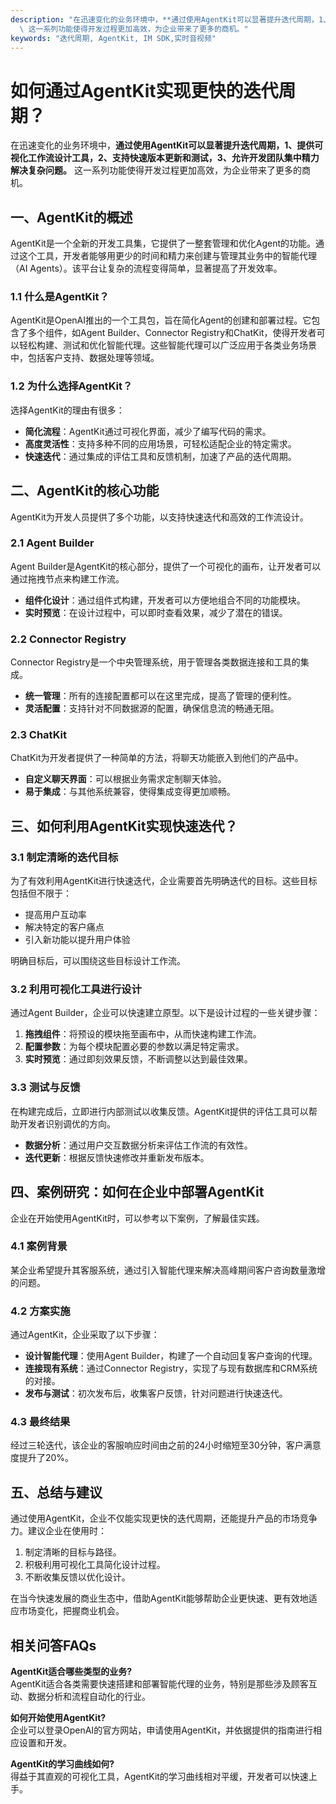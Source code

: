 ```yaml
---
description: "在迅速变化的业务环境中，**通过使用AgentKit可以显著提升迭代周期，1、提供可视化工作流设计工具，2、支持快速版本更新和测试，3、允许开发团队集中精力解决复杂问题。**\
  \ 这一系列功能使得开发过程更加高效，为企业带来了更多的商机。"
keywords: "迭代周期, AgentKit, IM SDK,实时音视频"
---
```

# 如何通过AgentKit实现更快的迭代周期？

在迅速变化的业务环境中，**通过使用AgentKit可以显著提升迭代周期，1、提供可视化工作流设计工具，2、支持快速版本更新和测试，3、允许开发团队集中精力解决复杂问题。** 这一系列功能使得开发过程更加高效，为企业带来了更多的商机。

## 一、AgentKit的概述

AgentKit是一个全新的开发工具集，它提供了一整套管理和优化Agent的功能。通过这个工具，开发者能够用更少的时间和精力来创建与管理其业务中的智能代理（AI Agents）。该平台让复杂的流程变得简单，显著提高了开发效率。

### 1.1 什么是AgentKit？

AgentKit是OpenAI推出的一个工具包，旨在简化Agent的创建和部署过程。它包含了多个组件，如Agent Builder、Connector Registry和ChatKit，使得开发者可以轻松构建、测试和优化智能代理。这些智能代理可以广泛应用于各类业务场景中，包括客户支持、数据处理等领域。

### 1.2 为什么选择AgentKit？

选择AgentKit的理由有很多：

- **简化流程**：AgentKit通过可视化界面，减少了编写代码的需求。
- **高度灵活性**：支持多种不同的应用场景，可轻松适配企业的特定需求。
- **快速迭代**：通过集成的评估工具和反馈机制，加速了产品的迭代周期。

## 二、AgentKit的核心功能

AgentKit为开发人员提供了多个功能，以支持快速迭代和高效的工作流设计。

### 2.1 Agent Builder

Agent Builder是AgentKit的核心部分，提供了一个可视化的画布，让开发者可以通过拖拽节点来构建工作流。

- **组件化设计**：通过组件式构建，开发者可以方便地组合不同的功能模块。
- **实时预览**：在设计过程中，可以即时查看效果，减少了潜在的错误。

### 2.2 Connector Registry

Connector Registry是一个中央管理系统，用于管理各类数据连接和工具的集成。

- **统一管理**：所有的连接配置都可以在这里完成，提高了管理的便利性。
- **灵活配置**：支持针对不同数据源的配置，确保信息流的畅通无阻。

### 2.3 ChatKit

ChatKit为开发者提供了一种简单的方法，将聊天功能嵌入到他们的产品中。

- **自定义聊天界面**：可以根据业务需求定制聊天体验。
- **易于集成**：与其他系统兼容，使得集成变得更加顺畅。

## 三、如何利用AgentKit实现快速迭代？

### 3.1 制定清晰的迭代目标

为了有效利用AgentKit进行快速迭代，企业需要首先明确迭代的目标。这些目标包括但不限于：

- 提高用户互动率
- 解决特定的客户痛点
- 引入新功能以提升用户体验

明确目标后，可以围绕这些目标设计工作流。

### 3.2 利用可视化工具进行设计

通过Agent Builder，企业可以快速建立原型。以下是设计过程的一些关键步骤：

1. **拖拽组件**：将预设的模块拖至画布中，从而快速构建工作流。
2. **配置参数**：为每个模块配置必要的参数以满足特定需求。
3. **实时预览**：通过即刻效果反馈，不断调整以达到最佳效果。

### 3.3 测试与反馈

在构建完成后，立即进行内部测试以收集反馈。AgentKit提供的评估工具可以帮助开发者识别调优的方向。

- **数据分析**：通过用户交互数据分析来评估工作流的有效性。
- **迭代更新**：根据反馈快速修改并重新发布版本。

## 四、案例研究：如何在企业中部署AgentKit

企业在开始使用AgentKit时，可以参考以下案例，了解最佳实践。

### 4.1 案例背景

某企业希望提升其客服系统，通过引入智能代理来解决高峰期间客户咨询数量激增的问题。

### 4.2 方案实施

通过AgentKit，企业采取了以下步骤：

- **设计智能代理**：使用Agent Builder，构建了一个自动回复客户查询的代理。
- **连接现有系统**：通过Connector Registry，实现了与现有数据库和CRM系统的对接。
- **发布与测试**：初次发布后，收集客户反馈，针对问题进行快速迭代。

### 4.3 最终结果

经过三轮迭代，该企业的客服响应时间由之前的24小时缩短至30分钟，客户满意度提升了20%。

## 五、总结与建议

通过使用AgentKit，企业不仅能实现更快的迭代周期，还能提升产品的市场竞争力。建议企业在使用时：

1. 制定清晰的目标与路径。
2. 积极利用可视化工具简化设计过程。
3. 不断收集反馈以优化设计。

在当今快速发展的商业生态中，借助AgentKit能够帮助企业更快速、更有效地适应市场变化，把握商业机会。

## 相关问答FAQs

**AgentKit适合哪些类型的业务?**  
AgentKit适合各类需要快速搭建和部署智能代理的业务，特别是那些涉及顾客互动、数据分析和流程自动化的行业。

**如何开始使用AgentKit?**  
企业可以登录OpenAI的官方网站，申请使用AgentKit，并依据提供的指南进行相应设置和开发。

**AgentKit的学习曲线如何?**  
得益于其直观的可视化工具，AgentKit的学习曲线相对平缓，开发者可以快速上手。

